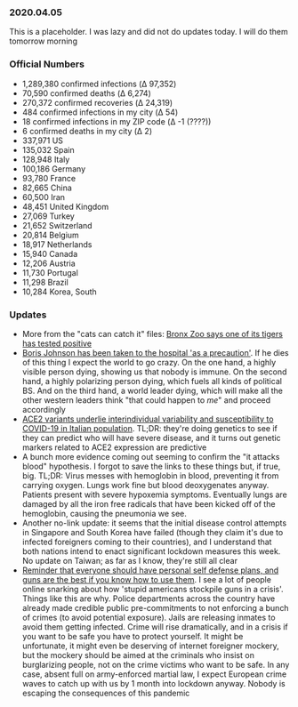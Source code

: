 ### 2020.04.05

This is a placeholder. I was lazy and did not do updates today. I will
do them tomorrow morning

### Official Numbers

* 1,289,380 confirmed infections (Δ 97,352)
* 70,590 confirmed deaths (Δ 6,274)
* 270,372 confirmed recoveries (Δ 24,319)
* 484 confirmed infections in my city (Δ 54)
* 18 confirmed infections in my ZIP code (Δ -1 (????))
* 6 confirmed deaths in my city (Δ 2)
* 337,971 US
* 135,032 Spain
* 128,948 Italy
* 100,186 Germany
* 93,780 France
* 82,665 China
* 60,500 Iran
* 48,451 United Kingdom
* 27,069 Turkey
* 21,652 Switzerland
* 20,814 Belgium
* 18,917 Netherlands
* 15,940 Canada
* 12,206 Austria
* 11,730 Portugal
* 11,298 Brazil
* 10,284 Korea, South

### Updates

* More from the "cats can catch it" files: [Bronx Zoo says one of its
  tigers has tested
  positive](https://www.bbc.com/news/world-us-canada-52177586)
* [Boris Johnson has been taken to the hospital 'as a
  precaution'](https://twitter.com/BNODesk/status/1246893898963849222).
  If he dies of this thing I expect the world to go crazy. On the one
  hand, a highly visible person dying, showing us that nobody is immune.
  On the second hand, a highly polarizing person dying, which fuels all
  kinds of political BS. And on the third hand, a world leader dying,
  which will make all the other western leaders think "that could happen
  to _me_" and proceed accordingly
* [ACE2 variants underlie interindividual variability and susceptibility
  to COVID-19 in Italian
  population](https://www.medrxiv.org/content/10.1101/2020.04.03.20047977v1).
  TL;DR: they're doing genetics to see if they can predict who will have
  severe disease, and it turns out genetic markers related to ACE2
  expression are predictive
* A bunch more evidence coming out seeming to confirm the "it attacks
  blood" hypothesis. I forgot to save the links to these things but, if
  true, big. TL;DR: Virus messes with hemoglobin in blood, preventing it
  from carrying oxygen. Lungs work fine but blood deoxygenates anyway.
  Patients present with severe hypoxemia symptoms. Eventually lungs are
  damaged by all the iron free radicals that have been kicked off of the
  hemoglobin, causing the pneumonia we see.
* Another no-link update: it seems that the initial disease control
  attempts in Singapore and South Korea have failed (though they claim
  it's due to infected foreigners coming to their countries), and I
  understand that both nations intend to enact significant lockdown
  measures this week. No update on Taiwan; as far as I know, they're still all clear
* [Reminder that everyone should have personal self defense plans, and
  guns are the best if you know how to use
  them](https://mobile.twitter.com/dcexaminer/status/1246267090631307265).
  I see a lot of people online snarking about how 'stupid americans
  stockpile guns in a crisis'. Things like this are why. Police
  departments across the country have already made credible public
  pre-commitments to not enforcing a bunch of crimes (to avoid potential
  exposure). Jails are releasing inmates to avoid them getting infected.
  Crime will rise dramatically, and in a crisis if you want to be safe you
  have to protect yourself. It might be unfortunate, it might even be
  deserving of internet foreigner mockery, but the mockery should be aimed
  at the criminals who insist on burglarizing people, not on the crime
  victims who want to be safe. In any case, absent full on army-enforced
  martial law, I expect European crime waves to catch up with us by 1
  month into lockdown anyway. Nobody is escaping the consequences of
  this pandemic
